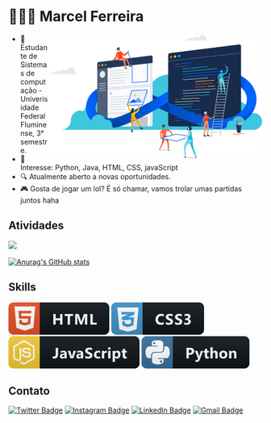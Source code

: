 
# 👨🏻‍💻 Marcel Ferreira

<img align="right"  src="https://github.com/marcelelvis/marcelelvis/blob/main/foto.png" width="425px"/>

- 🌱 Estudante de Sistemas de computação - Univerisidade Federal Fluminense, 3° semestre.
- 💙 Interesse: Python, Java, HTML, CSS, javaScript
- 🔍  Atualmente aberto a novas oportunidades.
- 🎮 Gosta de jogar um lol? É só chamar, vamos trolar umas partidas juntos haha




## Atividades


<img  src="https://github-readme-stats.vercel.app/api/top-langs/?username=marcelelvis&layout=compact"/> 

[![Anurag's GitHub stats](https://github-readme-stats.vercel.app/api?username=marcelelvis&show_icons=true&theme=dark)](https://github.com/marcelelvis/github-readme-stats)


## Skills
![Language1](https://raw.githubusercontent.com/8bithemant/8bithemant/master/svg/dev/languages/html.svg)
![Language1](https://raw.githubusercontent.com/MikeCodesDotNET/ColoredBadges/master/svg/dev/languages/css3.svg)
![Language1](https://raw.githubusercontent.com/8bithemant/8bithemant/master/svg/dev/languages/js.svg)
![Language1](https://raw.githubusercontent.com/8bithemant/8bithemant/master/svg/dev/languages/python.svg)

## Contato

[![Twitter Badge](https://img.shields.io/badge/-@maarcelelvis-6495ED?style=flat-square&labelColor=6495ED&logo=twitter&logoColor=white&link=https://twitter.com/maarcelelvis)](https://twitter.com/maarcelelvis)
[![Instagram Badge](https://img.shields.io/badge/-@maarcelelvis-a44fd3?style=flat-square&labelColor=a44fd3&logo=instagram&logoColor=white&link=https://www.instagram.com/maarcelelvis)](https://www.instagram.com/maarcelelvis)
[![LinkedIn Badge](https://img.shields.io/badge/-Marcel%20Ferreira-6495ED?style=flat-square&labelColor=6495ED&logo=linkedin&logoColor=white&link=https://www.linkedin.com/in/marcel-ferreira)](https://www.linkedin.com/in/marcel-ferreira)
[![Gmail Badge](https://img.shields.io/badge/-marcel.elvis11@gmail.com-c13232?style=flat-square&logo=Gmail&logoColor=white&link=mailto:marcel.elvis11@gmail.com)](mailto:marcel.elvis11@gmail.com)


